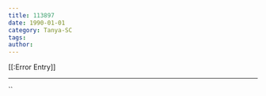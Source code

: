 ```yaml
---
title: 113897
date: 1990-01-01
category: Tanya-SC
tags: 
author: 
---
```


[[:Error Entry]]

---



``
